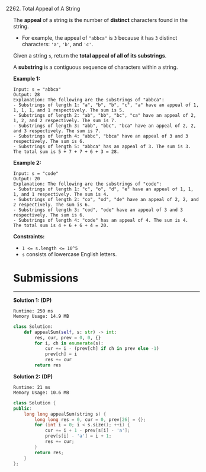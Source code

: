 2262. Total Appeal of A String

The **appeal** of a string is the number of **distinct** characters found in the string.

* For example, the appeal of `"abbca"` is `3` because it has `3` distinct characters: `'a'`, `'b'`, and `'c'`.

Given a string `s`, return the **total appeal of all of its substrings**.

A **substring** is a contiguous sequence of characters within a string.

 

**Example 1:**
```
Input: s = "abbca"
Output: 28
Explanation: The following are the substrings of "abbca":
- Substrings of length 1: "a", "b", "b", "c", "a" have an appeal of 1, 1, 1, 1, and 1 respectively. The sum is 5.
- Substrings of length 2: "ab", "bb", "bc", "ca" have an appeal of 2, 1, 2, and 2 respectively. The sum is 7.
- Substrings of length 3: "abb", "bbc", "bca" have an appeal of 2, 2, and 3 respectively. The sum is 7.
- Substrings of length 4: "abbc", "bbca" have an appeal of 3 and 3 respectively. The sum is 6.
- Substrings of length 5: "abbca" has an appeal of 3. The sum is 3.
The total sum is 5 + 7 + 7 + 6 + 3 = 28.
```

**Example 2:**
```
Input: s = "code"
Output: 20
Explanation: The following are the substrings of "code":
- Substrings of length 1: "c", "o", "d", "e" have an appeal of 1, 1, 1, and 1 respectively. The sum is 4.
- Substrings of length 2: "co", "od", "de" have an appeal of 2, 2, and 2 respectively. The sum is 6.
- Substrings of length 3: "cod", "ode" have an appeal of 3 and 3 respectively. The sum is 6.
- Substrings of length 4: "code" has an appeal of 4. The sum is 4.
The total sum is 4 + 6 + 6 + 4 = 20.
```

**Constraints:**

* `1 <= s.length <= 10^5`
* `s` consists of lowercase English letters.

# Submissions
---
**Solution 1: (DP)**
```
Runtime: 250 ms
Memory Usage: 14.9 MB
```
```python
class Solution:
    def appealSum(self, s: str) -> int:
        res, cur, prev = 0, 0, {}
        for i, ch in enumerate(s):
            cur += i - (prev[ch] if ch in prev else -1) 
            prev[ch] = i
            res += cur
        return res
```

**Solution 2: (DP)**
```
Runtime: 21 ms
Memory Usage: 10.6 MB
```
```c++
class Solution {
public:
    long long appealSum(string s) {
        long long res = 0, cur = 0, prev[26] = {};
        for (int i = 0; i < s.size(); ++i) {
            cur += i + 1 - prev[s[i] - 'a'];
            prev[s[i] - 'a'] = i + 1;
            res += cur;
        }
        return res;
    }
};
```
